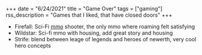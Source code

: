 +++
date = "6/24/2021"
title = "Game Over"
tags = ["gaming"]
rss_description = "Games that I liked, that have closed doors"
+++

- Firefall: Sci-Fi [mmo] shooter, the only mmo where roaming felt satisfying
- Wildstar: Sci-fi mmo with housing, add great story and housing
- Strife: blend between leage of legends and heroes of newerth, very cool hero concepts

[mmo]: https://en.wikipedia.org/wiki/Massively_multiplayer_online_game



